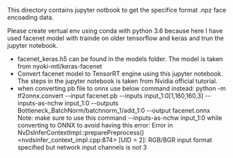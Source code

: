 This directory contains jupyter notbook to get the specifice format .npz face encoading data.

Please create vertual env using conda  with python 3.6 because here I have used facenet model with trainde on older tensorflow and keras and trun the jupyter notebook.



* facenet_keras.h5 can be found in the models folder. The model is taken from nyoki-mtl/keras-facenet
* Convert facenet model to TensorRT engine using this jupyter notebook. The steps in the jupyter notebook is taken from Nvidia official tutorial.
* when converting pb file to onnx use below command instead: python -m tf2onnx.convert --input facenet.pb --inputs input_1:0[1,160,160,3] --inputs-as-nchw input_1:0 --outputs Bottleneck_BatchNorm/batchnorm_1/add_1:0 --output facenet.onnx Note: make sure to use this command --inputs-as-nchw input_1:0 while converting to ONNX to avoid having this error: Error in NvDsInferContextImpl::preparePreprocess() <nvdsinfer_context_impl.cpp:874> [UID = 2]: RGB/BGR input format specified but network input channels is not 3

